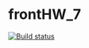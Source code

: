 # frontHW_7
[![Build status](https://ci.appveyor.com/api/projects/status/e52v7s39tsec871e/branch/main?svg=true)](https://ci.appveyor.com/project/AlexanderIon/fronthw-7/branch/main)
